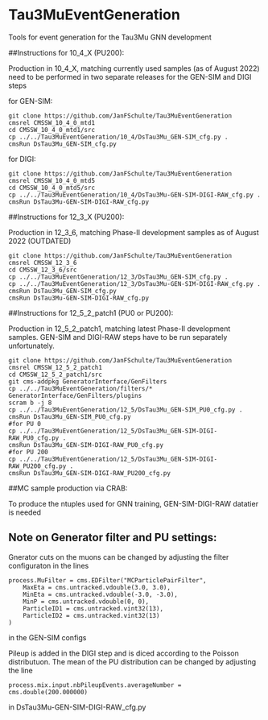 # Tau3MuEventGeneration
Tools for event generation for the Tau3Mu GNN development

##Instructions for 10_4_X (PU200):

Production in 10_4_X, matching currently used samples (as of August 2022) need to be performed in two separate releases for the GEN-SIM and DIGI steps

for GEN-SIM:

```
git clone https://github.com/JanFSchulte/Tau3MuEventGeneration
cmsrel CMSSW_10_4_0_mtd1
cd CMSSW_10_4_0_mtd1/src
cp ../../Tau3MuEventGeneration/10_4/DsTau3Mu_GEN-SIM_cfg.py .
cmsRun DsTau3Mu_GEN-SIM_cfg.py
```

for DIGI:

```
git clone https://github.com/JanFSchulte/Tau3MuEventGeneration
cmsrel CMSSW_10_4_0_mtd5
cd CMSSW_10_4_0_mtd5/src
cp ../../Tau3MuEventGeneration/10_4/DsTau3Mu-GEN-SIM-DIGI-RAW_cfg.py .
cmsRun DsTau3Mu-GEN-SIM-DIGI-RAW_cfg.py
```

##Instructions for 12_3_X (PU200):

Production in 12_3_6, matching Phase-II development samples as of August 2022 (OUTDATED)

```
git clone https://github.com/JanFSchulte/Tau3MuEventGeneration
cmsrel CMSSW_12_3_6
cd CMSSW_12_3_6/src
cp ../../Tau3MuEventGeneration/12_3/DsTau3Mu_GEN-SIM_cfg.py .
cp ../../Tau3MuEventGeneration/12_3/DsTau3Mu-GEN-SIM-DIGI-RAW_cfg.py .
cmsRun DsTau3Mu_GEN-SIM_cfg.py
cmsRun DsTau3Mu-GEN-SIM-DIGI-RAW_cfg.py

```

##Instructions for 12_5_2_patch1 (PU0 or PU200):

Production in 12_5_2_patch1, matching latest Phase-II development samples. GEN-SIM and DIGI-RAW steps have to be run separately unfortunately.

```
git clone https://github.com/JanFSchulte/Tau3MuEventGeneration
cmsrel CMSSW_12_5_2_patch1
cd CMSSW_12_5_2_patch1/src
git cms-addpkg GeneratorInterface/GenFilters
cp ../../Tau3MuEventGeneration/filters/* GeneratorInterface/GenFilters/plugins
scram b -j 8
cp ../../Tau3MuEventGeneration/12_5/DsTau3Mu_GEN-SIM_PU0_cfg.py .
cmsRun DsTau3Mu_GEN-SIM_PU0_cfg.py
#for PU 0
cp ../../Tau3MuEventGeneration/12_5/DsTau3Mu_GEN-SIM-DIGI-RAW_PU0_cfg.py .
cmsRun DsTau3Mu_GEN-SIM-DIGI-RAW_PU0_cfg.py
#for PU 200
cp ../../Tau3MuEventGeneration/12_5/DsTau3Mu_GEN-SIM-DIGI-RAW_PU200_cfg.py .
cmsRun DsTau3Mu_GEN-SIM-DIGI-RAW_PU200_cfg.py

```

##MC sample production via CRAB:

To produce the ntuples used for GNN training, GEN-SIM-DIGI-RAW datatier is needed 

## Note on Generator filter and  PU settings:

Gnerator cuts on the muons can be changed by adjusting the filter configuraton in the lines

```
process.MuFilter = cms.EDFilter("MCParticlePairFilter",
    MaxEta = cms.untracked.vdouble(3.0, 3.0),
    MinEta = cms.untracked.vdouble(-3.0, -3.0),
    MinP = cms.untracked.vdouble(0, 0),
    ParticleID1 = cms.untracked.vint32(13),
    ParticleID2 = cms.untracked.vint32(13)
)
```
in the GEN-SIM configs

Pileup is added in the DIGI step and is diced according to the Poisson distributuon. The mean of the PU distribution can be changed by adjusting the line

`process.mix.input.nbPileupEvents.averageNumber = cms.double(200.000000)`

in DsTau3Mu-GEN-SIM-DIGI-RAW_cfg.py
